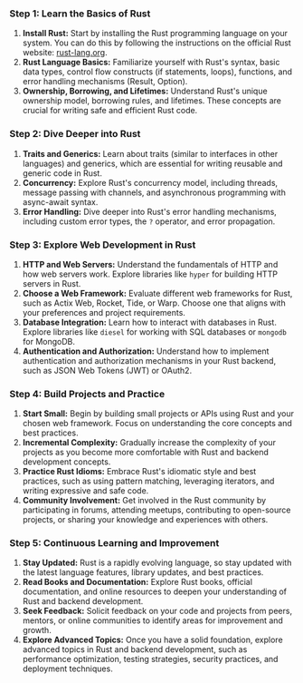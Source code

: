 ### Step 1: Learn the Basics of Rust

1. **Install Rust:** Start by installing the Rust programming language on your system. You can do this by following the instructions on the official Rust website: [rust-lang.org](https://www.rust-lang.org/).
2. **Rust Language Basics:** Familiarize yourself with Rust's syntax, basic data types, control flow constructs (if statements, loops), functions, and error handling mechanisms (Result, Option).
3. **Ownership, Borrowing, and Lifetimes:** Understand Rust's unique ownership model, borrowing rules, and lifetimes. These concepts are crucial for writing safe and efficient Rust code.

### Step 2: Dive Deeper into Rust

1. **Traits and Generics:** Learn about traits (similar to interfaces in other languages) and generics, which are essential for writing reusable and generic code in Rust.
2. **Concurrency:** Explore Rust's concurrency model, including threads, message passing with channels, and asynchronous programming with async-await syntax.
3. **Error Handling:** Dive deeper into Rust's error handling mechanisms, including custom error types, the `?` operator, and error propagation.

### Step 3: Explore Web Development in Rust

1. **HTTP and Web Servers:** Understand the fundamentals of HTTP and how web servers work. Explore libraries like `hyper` for building HTTP servers in Rust.
2. **Choose a Web Framework:** Evaluate different web frameworks for Rust, such as Actix Web, Rocket, Tide, or Warp. Choose one that aligns with your preferences and project requirements.
3. **Database Integration:** Learn how to interact with databases in Rust. Explore libraries like `diesel` for working with SQL databases or `mongodb` for MongoDB.
4. **Authentication and Authorization:** Understand how to implement authentication and authorization mechanisms in your Rust backend, such as JSON Web Tokens (JWT) or OAuth2.

### Step 4: Build Projects and Practice

1. **Start Small:** Begin by building small projects or APIs using Rust and your chosen web framework. Focus on understanding the core concepts and best practices.
2. **Incremental Complexity:** Gradually increase the complexity of your projects as you become more comfortable with Rust and backend development concepts.
3. **Practice Rust Idioms:** Embrace Rust's idiomatic style and best practices, such as using pattern matching, leveraging iterators, and writing expressive and safe code.
4. **Community Involvement:** Get involved in the Rust community by participating in forums, attending meetups, contributing to open-source projects, or sharing your knowledge and experiences with others.

### Step 5: Continuous Learning and Improvement

1. **Stay Updated:** Rust is a rapidly evolving language, so stay updated with the latest language features, library updates, and best practices.
2. **Read Books and Documentation:** Explore Rust books, official documentation, and online resources to deepen your understanding of Rust and backend development.
3. **Seek Feedback:** Solicit feedback on your code and projects from peers, mentors, or online communities to identify areas for improvement and growth.
4. **Explore Advanced Topics:** Once you have a solid foundation, explore advanced topics in Rust and backend development, such as performance optimization, testing strategies, security practices, and deployment techniques.
